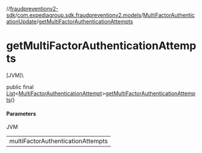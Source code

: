 //[fraudpreventionv2-sdk](../../../index.md)/[com.expediagroup.sdk.fraudpreventionv2.models](../index.md)/[MultiFactorAuthenticationUpdate](index.md)/[getMultiFactorAuthenticationAttempts](get-multi-factor-authentication-attempts.md)

# getMultiFactorAuthenticationAttempts

[JVM]\

public final [List](https://docs.oracle.com/javase/8/docs/api/java/util/List.html)&lt;[MultiFactorAuthenticationAttempt](../-multi-factor-authentication-attempt/index.md)&gt;[getMultiFactorAuthenticationAttempts](get-multi-factor-authentication-attempts.md)()

#### Parameters

JVM

| |
|---|
| multiFactorAuthenticationAttempts |
